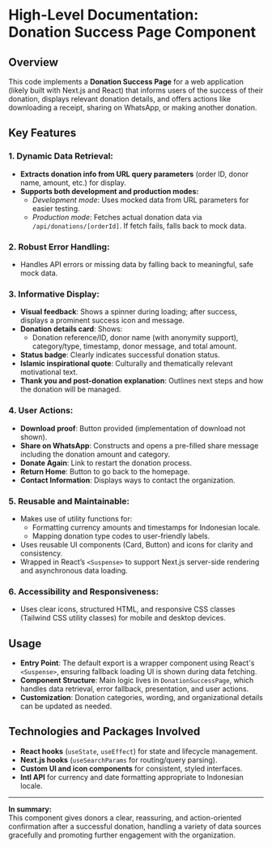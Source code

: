 # High-Level Documentation: Donation Success Page Component

## Overview

This code implements a **Donation Success Page** for a web application (likely built with Next.js and React) that informs users of the success of their donation, displays relevant donation details, and offers actions like downloading a receipt, sharing on WhatsApp, or making another donation.

## Key Features

### 1. **Dynamic Data Retrieval:**

- **Extracts donation info from URL query parameters** (order ID, donor name, amount, etc.) for display.
- **Supports both development and production modes:**
  - _Development mode_: Uses mocked data from URL parameters for easier testing.
  - _Production mode_: Fetches actual donation data via `/api/donations/[orderId]`. If fetch fails, falls back to mock data.

### 2. **Robust Error Handling:**

- Handles API errors or missing data by falling back to meaningful, safe mock data.

### 3. **Informative Display:**

- **Visual feedback**: Shows a spinner during loading; after success, displays a prominent success icon and message.
- **Donation details card**: Shows:
  - Donation reference/ID, donor name (with anonymity support), category/type, timestamp, donor message, and total amount.
- **Status badge**: Clearly indicates successful donation status.
- **Islamic inspirational quote**: Culturally and thematically relevant motivational text.
- **Thank you and post-donation explanation**: Outlines next steps and how the donation will be managed.

### 4. **User Actions:**

- **Download proof**: Button provided (implementation of download not shown).
- **Share on WhatsApp**: Constructs and opens a pre-filled share message including the donation amount and category.
- **Donate Again**: Link to restart the donation process.
- **Return Home**: Button to go back to the homepage.
- **Contact Information**: Displays ways to contact the organization.

### 5. **Reusable and Maintainable:**

- Makes use of utility functions for:
  - Formatting currency amounts and timestamps for Indonesian locale.
  - Mapping donation type codes to user-friendly labels.
- Uses reusable UI components (Card, Button) and icons for clarity and consistency.
- Wrapped in React’s `<Suspense>` to support Next.js server-side rendering and asynchronous data loading.

### 6. **Accessibility and Responsiveness:**

- Uses clear icons, structured HTML, and responsive CSS classes (Tailwind CSS utility classes) for mobile and desktop devices.

## Usage

- **Entry Point**: The default export is a wrapper component using React's `<Suspense>`, ensuring fallback loading UI is shown during data fetching.
- **Component Structure**: Main logic lives in `DonationSuccessPage`, which handles data retrieval, error fallback, presentation, and user actions.
- **Customization**: Donation categories, wording, and organizational details can be updated as needed.

## Technologies and Packages Involved

- **React hooks** (`useState`, `useEffect`) for state and lifecycle management.
- **Next.js hooks** (`useSearchParams` for routing/query parsing).
- **Custom UI and icon components** for consistent, styled interfaces.
- **Intl API** for currency and date formatting appropriate to Indonesian locale.

---

**In summary:**  
This component gives donors a clear, reassuring, and action-oriented confirmation after a successful donation, handling a variety of data sources gracefully and promoting further engagement with the organization.
